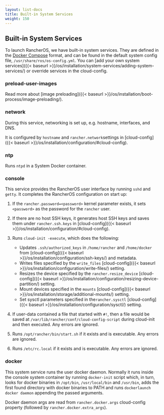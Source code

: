 ```yaml
---
layout: list-docs
title: Built-in System Services
weight: 150
---
```


## Built-in System Services

To launch RancherOS, we have built-in system services. They are defined in the [Docker Compose](https://docs.docker.com/compose/compose-file/) format, and can be found in the default system config file, `/usr/share/ros/os-config.yml`. You can [add your own system services]({{< baseurl >}}/os/installation/system-services/adding-system-services/) or override services in the cloud-config.

### preload-user-images

Read more about [image preloading]({{< baseurl >}}/os/installation/boot-process/image-preloading/).

### network

During this service, networking is set up, e.g. hostname, interfaces, and DNS.

It is configured by `hostname` and `rancher.network`settings in [cloud-config]({{< baseurl >}}/os/installation/configuration/#cloud-config).

### ntp

Runs `ntpd` in a System Docker container.

### console

This service provides the RancherOS user interface by running `sshd` and `getty`. It completes the RancherOS configuration on start up:

1. If the `rancher.password=<password>` kernel parameter exists, it sets `<password>` as the password for the `rancher` user.

2. If there are no host SSH keys, it generates host SSH keys and saves them under `rancher.ssh.keys` in [cloud-config]({{< baseurl >}}/os/installation/configuration/#cloud-config).

3. Runs `cloud-init -execute`, which does the following:

   * Updates `.ssh/authorized_keys` in `/home/rancher` and `/home/docker` from [cloud-config]({{< baseurl >}}/os/installation/configuration/ssh-keys/) and metadata.
   * Writes files specified by the `write_files` [cloud-config]({{< baseurl >}}/os/installation/configuration/write-files/) setting.
   * Resizes the device specified by the `rancher.resize_device` [cloud-config]({{< baseurl >}}/os/installation/configuration/resizing-device-partition/) setting.
   * Mount devices specified in the `mounts` [cloud-config]({{< baseurl >}}/os/installation/storage/additional-mounts/) setting.
   * Set sysctl parameters specified in  the`rancher.sysctl` [cloud-config]({{< baseurl >}}/os/installation/configuration/sysctl/) setting.

4. If user-data contained a file that started with `#!`, then a file would be saved at `/var/lib/rancher/conf/cloud-config-script` during cloud-init and then executed. Any errors are ignored.

5. Runs `/opt/rancher/bin/start.sh` if it exists and is executable. Any errors are ignored.

6. Runs `/etc/rc.local` if it exists and is executable. Any errors are ignored.

### docker

This system service runs the user docker daemon. Normally it runs inside the console system container by running `docker-init` script which, in turn, looks for docker binaries in `/opt/bin`, `/usr/local/bin` and `/usr/bin`, adds the first found directory with docker binaries to PATH and runs `dockerlaunch docker daemon` appending the passed arguments.

Docker daemon args are read from `rancher.docker.args` cloud-config property (followed by `rancher.docker.extra_args`).
